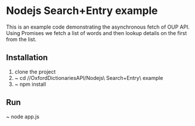 # Nodejs Search+Entry example

This is an example code demonstrating the asynchronous fetch of OUP API. Using Promises we fetch a list of words and then lookup details on the first from the list.

## Installation

1. clone the project
2. ~ cd /<path to derictory>/OxfordDictionariesAPI/Nodejs\ Search+Entry\ example 
3. ~ npm install

## Run 

~ node app.js

